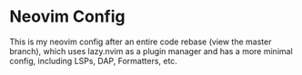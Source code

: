 # Neovim Config

This is my neovim config after an entire code rebase (view the master branch), which uses lazy.nvim as a plugin manager and has a more minimal config, including LSPs, DAP, Formatters, etc. 

